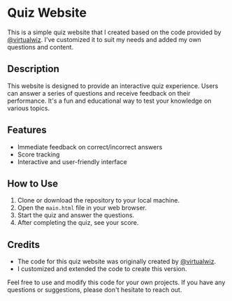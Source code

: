 # Quiz Website

This is a simple quiz website that I created based on the code provided by [@virtualwiz](https://codepen.io/virtualwiz/pen/JjvygYQ). I've customized it to suit my needs and added my own questions and content.

## Description

This website is designed to provide an interactive quiz experience. Users can answer a series of questions and receive feedback on their performance. It's a fun and educational way to test your knowledge on various topics.

## Features

- Immediate feedback on correct/incorrect answers
- Score tracking
- Interactive and user-friendly interface

## How to Use

1. Clone or download the repository to your local machine.
2. Open the `main.html` file in your web browser.
3. Start the quiz and answer the questions.
4. After completing the quiz, see your score.

## Credits

- The code for this quiz website was originally created by [@virtualwiz](https://codepen.io/virtualwiz/pen/JjvygYQ).
- I customized and extended the code to create this version.

Feel free to use and modify this code for your own projects. If you have any questions or suggestions, please don't hesitate to reach out.
